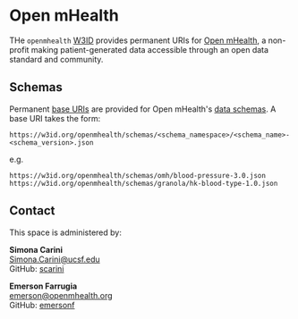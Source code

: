 # Open mHealth
THe `openmhealth` [W3ID](https://w3id.org) provides permanent URIs for [Open mHealth](https://www.openmhealth.org), a non-profit making patient-generated data accessible through an open data standard and community.

## Schemas 
Permanent [base URIs](https://json-schema.org/understanding-json-schema/structuring.html#base-uri) are provided for Open mHealth's [data schemas](https://www.openmhealth.org/documentation/#/schema-docs/overview). A base URI takes the form:
```text
https://w3id.org/openmhealth/schemas/<schema_namespace>/<schema_name>-<schema_version>.json
```

e.g.

```
https://w3id.org/openmhealth/schemas/omh/blood-pressure-3.0.json
https://w3id.org/openmhealth/schemas/granola/hk-blood-type-1.0.json
```
## Contact
This space is administered by:

**Simona Carini**  
<Simona.Carini@ucsf.edu>  
GitHub: [scarini](https://github.com/scarini)

**Emerson Farrugia**  
<emerson@openmhealth.org>  
GitHub: [emersonf](https://github.com/emersonf)

